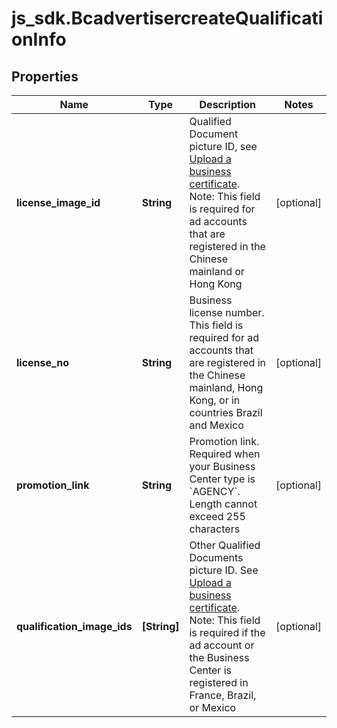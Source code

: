 # js_sdk.BcadvertisercreateQualificationInfo

## Properties
Name | Type | Description | Notes
------------ | ------------- | ------------- | -------------
**license_image_id** | **String** | Qualified Document picture ID, see [Upload a business certificate](https://ads.tiktok.com/marketing_api/docs?id&#x3D;1739938996913218). Note: This field is required for ad accounts that are registered in the Chinese mainland or Hong Kong | [optional] 
**license_no** | **String** | Business license number. This field is required for ad accounts that are registered in the Chinese mainland, Hong Kong, or in countries Brazil and Mexico | [optional] 
**promotion_link** | **String** | Promotion link. Required when your Business Center type is &#x60;AGENCY&#x60;. Length cannot exceed 255 characters | [optional] 
**qualification_image_ids** | **[String]** | Other Qualified Documents picture ID. See [Upload a business certificate](https://ads.tiktok.com/marketing_api/docs?id&#x3D;1739938996913218). Note: This field is required if the ad account or the Business Center is registered in France, Brazil, or Mexico | [optional] 
